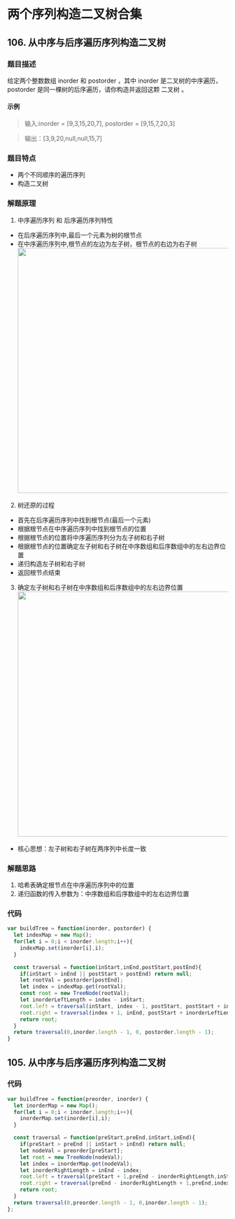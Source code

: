 # 两个序列构造二叉树合集

## 106. 从中序与后序遍历序列构造二叉树

### 题目描述
给定两个整数数组 inorder 和 postorder ，其中 inorder 是二叉树的中序遍历， postorder 是同一棵树的后序遍历，请你构造并返回这颗 二叉树 。

#### 示例
>输入:inorder = [9,3,15,20,7], postorder = [9,15,7,20,3]

>输出：[3,9,20,null,null,15,7]

### 题目特点
* 两个不同顺序的遍历序列
* 构造二叉树

### 解题原理
1. 中序遍历序列 和 后序遍历序列特性
  * 在后序遍历序列中,最后一个元素为树的根节点
  * 在中序遍历序列中,根节点的左边为左子树，根节点的右边为右子树
<img width = 560px src = "00.img/两个序列构造二叉树合集/两个序列构造二叉树合集1.png"></img>


2. 树还原的过程
  * 首先在后序遍历序列中找到根节点(最后一个元素)
  * 根据根节点在中序遍历序列中找到根节点的位置
  * 根据根节点的位置将中序遍历序列分为左子树和右子树
  * 根据根节点的位置确定左子树和右子树在中序数组和后序数组中的左右边界位置
  * 递归构造左子树和右子树
  * 返回根节点结束

3. 确定左子树和右子树在中序数组和后序数组中的左右边界位置
<img width = 560px src = "00.img/两个序列构造二叉树合集/两个序列构造二叉树合集2.jpg"></img>

* 核心思想：左子树和右子树在两序列中长度一致

### 解题思路
1. 哈希表确定根节点在中序遍历序列中的位置
2. 递归函数的传入参数为：中序数组和后序数组中的左右边界位置

### 代码

```javascript
var buildTree = function(inorder, postorder) {
  let indexMap = new Map();
  for(let i = 0;i < inorder.length;i++){
    indexMap.set(inorder[i],i);
  }

  const traversal = function(inStart,inEnd,postStart,postEnd){
    if(inStart > inEnd || postStart > postEnd) return null;
    let rootVal = postorder[postEnd];
    let index = indexMap.get(rootVal);
    const root = new TreeNode(rootVal);
    let inorderLeftLength = index - inStart;
    root.left = traversal(inStart, index - 1, postStart, postStart + inorderLeftLength - 1);
    root.right = traversal(index + 1, inEnd, postStart + inorderLeftLength, postEnd - 1);
    return root;
  }
  return traversal(0,inorder.length - 1, 0, postorder.length - 1); 
}
```

## 105. 从中序与后序遍历序列构造二叉树

### 代码
```javascript
var buildTree = function(preorder, inorder) {
  let inorderMap = new Map();
  for(let i = 0;i < inorder.length;i++){
    inorderMap.set(inorder[i],i);
  }

  const traversal = function(preStart,preEnd,inStart,inEnd){
    if(preStart > preEnd || inStart > inEnd) return null;
    let nodeVal = preorder[preStart];
    let root = new TreeNode(nodeVal);
    let index = inorderMap.get(nodeVal);
    let inorderRightLength = inEnd - index;
    root.left = traversal(preStart + 1,preEnd - inorderRightLength,inStart,index - 1);
    root.right = traversal(preEnd - inorderRightLength + 1,preEnd,index + 1,inEnd);
    return root;
  }
  return traversal(0,preorder.length - 1, 0,inorder.length - 1);
};
```